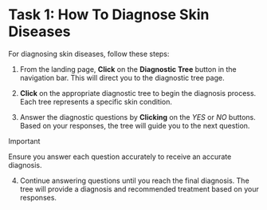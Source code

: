 # Task 1: How To Diagnose Skin Diseases

For diagnosing skin diseases, follow these steps:

1. From the landing page, **Click** on the **Diagnostic Tree** button in the navigation bar. This will direct you to the diagnostic tree page.

2. **Click** on the appropriate diagnostic tree to begin the diagnosis process. Each tree represents a specific skin condition.

3. Answer the diagnostic questions by **Clicking** on the _YES_ or _NO_ buttons. Based on your responses, the tree will guide you to the next question.

> [!IMPORTANT]
> Ensure you answer each question accurately to receive an accurate diagnosis.

4. Continue answering questions until you reach the final diagnosis. The tree will provide a diagnosis and recommended treatment based on your responses.
